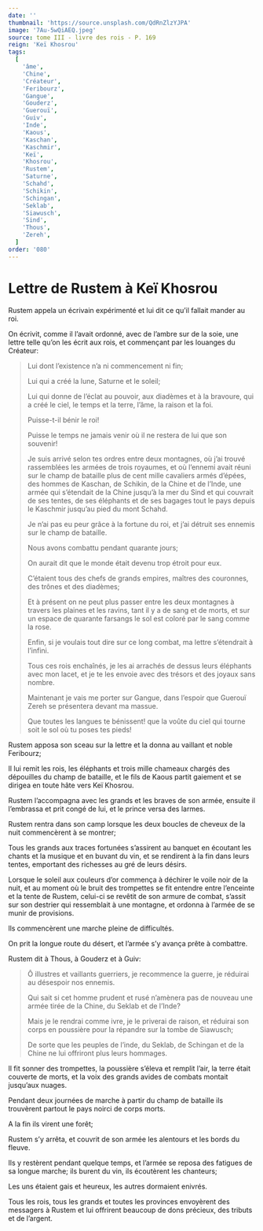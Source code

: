 ```yaml
---
date: ''
thumbnail: 'https://source.unsplash.com/QdRnZlzYJPA'
image: '7Au-5wQiAEQ.jpeg'
source: tome III - livre des rois - P. 169
reign: 'Keï Khosrou'
tags:
  [
    'âme',
    'Chine',
    'Créateur',
    'Feribourz',
    'Gangue',
    'Gouderz',
    'Guerouï',
    'Guiv',
    'Inde',
    'Kaous',
    'Kaschan',
    'Kaschmir',
    'Keï',
    'Khosrou',
    'Rustem',
    'Saturne',
    'Schahd',
    'Schikin',
    'Schingan',
    'Seklab',
    'Siawusch',
    'Sind',
    'Thous',
    'Zereh',
  ]
order: '080'
---
```


# Lettre de Rustem à Keï Khosrou

Rustem appela un écrivain expérimenté et lui dit ce qu’il fallait mander au roi.

On écrivit, comme il l’avait ordonné, avec de l’ambre sur de la soie, une lettre telle qu’on les écrit aux rois, et commençant par les louanges du Créateur:

> Lui dont l’existence n’a ni commencement ni fin;
>
> Lui qui a créé la lune, Saturne et le soleil;
>
> Lui qui donne de l’éclat au pouvoir, aux diadèmes et à la bravoure, qui a créé le ciel, le temps et la terre, l’âme, la raison et la foi.
>
> Puisse-t-il bénir le roi!
>
> Puisse le temps ne jamais venir où il ne restera de lui que son souvenir!
>
> Je suis arrivé selon tes ordres entre deux montagnes, où j’ai trouvé rassemblées les armées de trois royaumes, et où l’ennemi avait réuni sur le champ de bataille plus de cent mille cavaliers armés d’épées, des hommes de Kaschan, de Schikin, de la Chine et de l’Inde, une armée qui s’étendait de la Chine jusqu’à la mer du Sind et qui couvrait de ses tentes, de ses éléphants et de ses bagages tout le pays depuis le Kaschmir jusqu’au pied du mont Schahd.
>
> Je n’ai pas eu peur grâce à la fortune du roi, et j’ai détruit ses ennemis sur le champ de bataille.
>
> Nous avons combattu pendant quarante jours;
>
> On aurait dit que le monde était devenu trop étroit pour eux.
>
> C’étaient tous des chefs de grands empires, maîtres des couronnes, des trônes et des diadèmes;
>
> Et à présent on ne peut plus passer entre les deux montagnes à travers les plaines et les ravins, tant il y a de sang et de morts, et sur un espace de quarante farsangs le sol est coloré par le sang comme la rose.
>
> Enfin, si je voulais tout dire sur ce long combat, ma lettre s’étendrait à l’infini.
>
> Tous ces rois enchaînés, je les ai arrachés de dessus leurs éléphants avec mon lacet, et je te les envoie avec des trésors et des joyaux sans nombre.
>
> Maintenant je vais me porter sur Gangue, dans l’espoir que Guerouï Zereh se présentera devant ma massue.
>
> Que toutes les langues te bénissent! que la voûte du ciel qui tourne soit le sol où tu poses tes pieds!

Rustem apposa son sceau sur la lettre et la donna au vaillant et noble Feribourz;

Il lui remit les rois, les éléphants et trois mille chameaux chargés des dépouilles du champ de bataille, et le fils de Kaous partit gaiement et se dirigea en toute hâte vers Keï Khosrou.

Rustem l’accompagna avec les grands et les braves de son armée, ensuite il l’embrassa et prit congé de lui, et le prince versa des larmes.

Rustem rentra dans son camp lorsque les deux boucles de cheveux de la nuit commencèrent à se montrer;

Tous les grands aux traces fortunées s’assirent au banquet en écoutant les chants et la musique et en buvant du vin, et se rendirent à la fin dans leurs tentes, emportant des richesses au gré de leurs désirs.

Lorsque le soleil aux couleurs d’or commença à déchirer le voile noir de la nuit, et au moment où le bruit des trompettes se fit entendre entre l’enceinte et la tente de Rustem, celui-ci se revêtit de son armure de combat, s’assit sur son destrier qui ressemblait à une montagne, et ordonna à l’armée de se munir de provisions.

lls commencèrent une marche pleine de difficultés.

On prit la longue route du désert, et l’armée s’y avança prête à combattre.

Rustem dit à Thous, à Gouderz et à Guiv:

> Ô illustres et vaillants guerriers, je recommence la guerre, je réduirai au désespoir nos ennemis.
>
> Qui sait si cet homme prudent et rusé n’amènera pas de nouveau une armée tirée de la Chine, du Seklab et de l’Inde?
>
> Mais je le rendrai comme ivre, je le priverai de raison, et réduirai son corps en poussière pour la répandre sur la tombe de Siawusch;
>
> De sorte que les peuples de l’inde, du Seklab, de Schingan et de la Chine ne lui offriront plus leurs hommages.

Il fit sonner des trompettes, la poussière s’éleva et remplit l’air, la terre était couverte de morts, et la voix des grands avides de combats montait jusqu’aux nuages.

Pendant deux journées de marche à partir du champ de bataille ils trouvèrent partout le pays noirci de corps morts.

A la fin ils virent une forêt;

Rustem s’y arrêta, et couvrit de son armée les alentours et les bords du fleuve.

Ils y restèrent pendant quelque temps, et l’armée se reposa des fatigues de sa longue marche; ils burent du vin, ils écoutèrent les chanteurs;

Les uns étaient gais et heureux, les autres dormaient enivrés.

Tous les rois, tous les grands et toutes les provinces envoyèrent des messagers à Rustem et lui offrirent beaucoup de dons précieux, des tributs et de l’argent.
